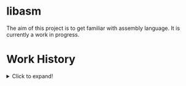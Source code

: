 # libasm
The aim of this project is to get familiar with assembly language. It is currently a work in progress.

# Work History
<details>
	<summary>Click to expand!</summary>
---

February 20th 2021 - Just starting the project and trying to get familiar with what assembly languages are and how to use them. For now, I'm just messing around and not coding anything yet. Got some books I need to read.

February 25th 2021 - Wrote a "Hello, World!" code. This stuff is very counter-intuitive, but I think it's starting to make some sense.

February 26th 2021 - More studying, a couple more tests, and I think I got enough of a grasp of the syntax to start writing the functions. I'm starting with a Makefile so I can link/compile them.

February 27th 2021 - Somewhat productive day - lost a lot of time struggling with my Makefile, but managed to set it up properly and get three of the six required functions done and tested. Not too bad. It's 4am and I'm making stupid syntax errors, so it's time to sleep.

February 28th 2021 - Finished writing all the six functions. Still need to write tests for ft_strdup and figure out how to set up tests for error conditions. Spent all night trying to figure out a weird behavior on ft_read and now that I solved the mystery I can go to bed.

---
</details>